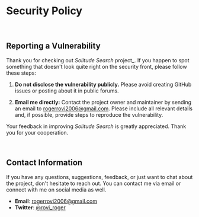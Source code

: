 # Security Policy

<br />

## Reporting a Vulnerability

Thank you for checking out _Solitude Search_ project_. If you happen to spot something that doesn't look quite right on the security front, please follow these steps:

1. **Do not disclose the vulnerability publicly.** Please avoid creating GitHub issues or posting about it in public forums.

2. **Email me directly:** Contact the project owner and maintainer by sending an email to [rogerrovi2006@gmail.com](mailto:rogerrovi2006@gmail.com). Please include all relevant details and, if possible, provide steps to reproduce the vulnerability.

Your feedback in improving _Solitude Search_ is greatly appreciated. Thank you for your cooperation.

<br />

## Contact Information

If you have any questions, suggestions, feedback, or just want to chat about the project, don't hesitate to reach out. You can contact me via email or connect with me on social media as well.

- **Email**: [rogerrovi2006@gmail.com](mailto:rogerrovi2006@gmail.com)
- **Twitter**: [@rovi_roger](https://twitter.com/rovi_roger)
